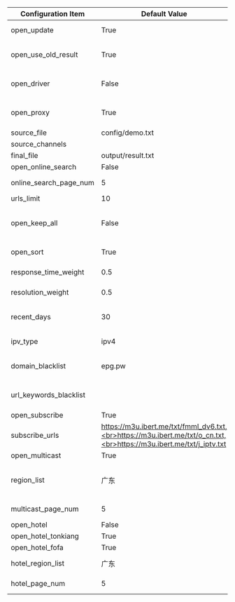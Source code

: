 | Configuration Item     | Default Value                                                                                                       | Description                                                                                                                      |
| ---------------------- | ------------------------------------------------------------------------------------------------------------------- | -------------------------------------------------------------------------------------------------------------------------------- |
| open_update            | True                                                                                                                | Enable updates, if disabled then only the result page service is run                                                             |
| open_use_old_result    | True                                                                                                                | Enable the use of historical update results and merge them into the current update                                               |
| open_driver            | False                                                                                                               | Enable browser execution, If there are no updates, this mode can be enabled, which consumes more performance                     |
| open_proxy             | True                                                                                                                | Enable proxy, automatically obtains free available proxies, If there are no updates, this mode can be enabled                    |
| source_file            | config/demo.txt                                                                                                     | Template file path                                                                                                               |
| source_channels        |                                                                                                                     | The names of the channel to be updated                                                                                           |
| final_file             | output/result.txt                                                                                                   | Generated result file path                                                                                                       |
| open_online_search     | False                                                                                                               | Enable online search source feature                                                                                              |
| online_search_page_num | 5                                                                                                                   | Page retrieval quantity for online search channels                                                                               |
| urls_limit             | 10                                                                                                                  | Number of interfaces per channel                                                                                                 |
| open_keep_all          | False                                                                                                               | Retain all search results, retain results with non-template channel names, recommended to be turned on when manually maintaining |
| open_sort              | True                                                                                                                | Enable the sorting function (response speed, date, resolution)                                                                   |
| response_time_weight   | 0.5                                                                                                                 | Response time weight value (the sum of all weight values should be 1)                                                            |
| resolution_weight      | 0.5                                                                                                                 | Resolution weight value (the sum of all weight values should be 1)                                                               |
| recent_days            | 30                                                                                                                  | Retrieve interfaces updated within a recent time range (in days), reducing appropriately can avoid matching issues               |
| ipv_type               | ipv4                                                                                                                | The type of interface in the generated result, optional values: ipv4, ipv6, all                                                  |
| domain_blacklist       | epg.pw                                                                                                              | Interface domain blacklist, used to filter out interfaces with low-quality, ad-inclusive domains                                 |
| url_keywords_blacklist |                                                                                                                     | Interface keyword blacklist, used to filter out interfaces containing specific characters                                        |
| open_subscribe         | True                                                                                                                | Enable subscription source feature                                                                                               |
| subscribe_urls         | https://m3u.ibert.me/txt/fmml_dv6.txt,<br>https://m3u.ibert.me/txt/o_cn.txt,<br>https://m3u.ibert.me/txt/j_iptv.txt | Subscription source list                                                                                                         |
| open_multicast         | True                                                                                                                | Enable multicast source function                                                                                                 |
| region_list            | 广东                                                                                                                | Multicast source region list, [more regions](../updates/multicast/multicast_map.json, all means all regions)                     |
| multicast_page_num     | 5                                                                                                                   | Number of pages to retrieve for multicast regions                                                                                |
| open_hotel             | False                                                                                                               | Enable hotel source feature                                                                                                      |
| open_hotel_tonkiang    | True                                                                                                                | Enable Tonkiang hotel source work mode                                                                                           |
| open_hotel_fofa        | True                                                                                                                | Enable FOFA hotel source work mode                                                                                               |
| hotel_region_list      | 广东                                                                                                                | List of hotel source regions, [more regions](../updates/fofa/fofa_map.py), 'all' indicates all regions                           |
| hotel_page_num         | 5                                                                                                                   | Number of pages to retrieve for hotel regions                                                                                    |
